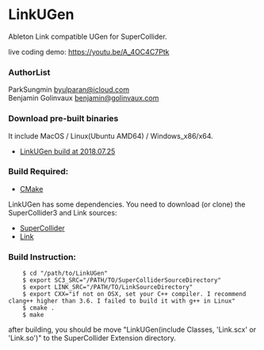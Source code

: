 # LinkUGen
Ableton Link compatible UGen for SuperCollider.  

live coding demo: <https://youtu.be/A_4OC4C7Ptk>  

### AuthorList
ParkSungmin <byulparan@icloud.com>  
Benjamin Golinvaux <benjamin@golinvaux.com>  

### Download pre-built binaries
It include MacOS / Linux(Ubuntu AMD64) / Windows_x86/x64.   
- [LinkUGen build at 2018.07.25](https://github.com/byulparan/LinkUGen/releases/tag/v1.0)

### Build Required:

- [CMake](https://cmake.org)

LinkUGen has some dependencies.
You need to download (or clone) the SuperCollider3 and Link sources:  

- [SuperCollider](https://github.com/supercollider/supercollider)
- [Link](https://github.com/Ableton/link)

### Build Instruction:

```{.bash}    
    $ cd "/path/to/LinkUGen"
    $ export SC3_SRC="/PATH/TO/SuperColliderSourceDirectory"
    $ export LINK_SRC="/PATH/TO/LinkSourceDirectory"
    $ export CXX="if not on OSX, set your C++ compiler. I recommend clang++ higher than 3.6. I failed to build it with g++ in Linux"
    $ cmake .
    $ make
```

after building, you should be move "LinkUGen(include Classes, 'Link.scx' or 'Link.so')" to the SuperCollider Extension directory.
